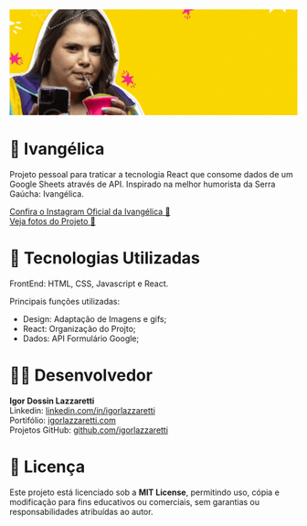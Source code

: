 <div align="center">
<img src="./public/readme-gif.gif">
</div>

# 📱 Ivangélica

Projeto pessoal para traticar a tecnologia React que consome dados de um Google Sheets através de API. Inspirado na melhor humorista da Serra Gaúcha: Ivangélica.

<a target="_blank" href="https://www.instagram.com/ivangelica__//">Confira o Instagram Oficial da Ivangélica 📱</a> <br>
<a target="_blank" href="https://flic.kr/s/aHBqjCwBLS">Veja fotos do Projeto 📸</a>

# 🚀 Tecnologias Utilizadas
FrontEnd: HTML, CSS, Javascript e React.

Principais funções utilizadas:
- Design: Adaptação de Imagens e gifs;
- React: Organização do Projto;
- Dados: API Formulário Google;

# 👨‍💻 Desenvolvedor

<b>Igor Dossin Lazzaretti</b> <br>
Linkedin: <a href="https://www.linkedin.com/in/igorlazzaretti/">linkedin.com/in/igorlazzaretti</a> <br>
Portifólio: <a href="https://igorlazzaretti.com/">igorlazzaretti.com</a> <br>
Projetos GitHub: <a href="https://github.com/igorlazzaretti?tab=repositories">github.com/igorlazzaretti</a>

# 📄 Licença
Este projeto está licenciado sob a **MIT License**, permitindo uso, cópia e modificação para fins educativos ou comerciais, sem garantias ou responsabilidades atribuídas ao autor.

###

<!--
:iphone: Ivangélica Google API
Update: Footer, Name Change, React Icons
 -->